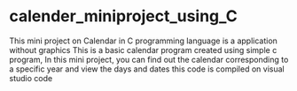 # calender_miniproject_using_C
This mini project on Calendar in C programming language is a application without graphics This is a basic calendar program 
created using simple c program, In this mini project, you can find out the calendar corresponding to a specific year and view 
the days and dates this code is compiled on visual studio code
